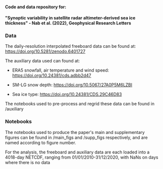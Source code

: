 #### Code and data repository for:

####  "Synoptic variability in satellite radar altimeter-derived sea ice thickness" - Nab et al. (2022), Geophysical Research Letters

### Data

The daily-resolution interpolated freeboard data can be found at: https://doi.org/10.5281/zenodo.6401727

The auxiliary data used can found at: 

- ERA5 snowfall, air temperature and wind speed: https://doi.org/10.24381/cds.adbb2d47

- SM-LG snow depth: https://doi.org/10.5067/27A0P5M6LZBI

- Sea ice type: https://doi.org/10.24381/CDS.29C46D83

The notebooks used to pre-process and regrid these data can be found in /auxiliary

### Notebooks

The notebooks used to produce the paper's main and supplementary figures can be found in /main_figs and /supp_figs respectively, and are named according to figure number. 

For the analysis, the freeboard and auxiliary data are each loaded into a 4018-day NETCDF, ranging from 01/01/2010-31/12/2020, with NaNs on days where there is no data

